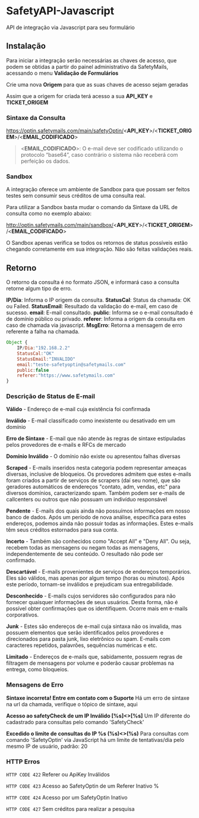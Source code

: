 # SafetyAPI-Javascript
API de integração via Javascript para seu formulário

## Instalação

Para iniciar a integração serão necessárias as chaves de acesso, que podem se obtidas a partir do painel administrativo da SafetyMails, acessando o menu **Validação de Formulários**

Crie uma nova **Origem** para que as suas chaves de acesso sejam geradas

Assim que a origem for criada terá acesso a sua **API_KEY** e **TICKET_ORIGEM**

### Sintaxe da Consulta

https://optin.safetymails.com/main/safetyOptin/<**API_KEY**>/<**TICKET_ORIGEM**>/<**EMAIL_CODIFICADO**>
  
> &lt;**EMAIL_CODIFICADO**>: O e-mail deve ser codificado utilizando o protocolo “base64”, caso contrário o sistema não receberá com perfeição os dados.

### Sandbox

A integração oferece um ambiente de Sandbox para que possam ser feitos testes sem consumir seus créditos de uma consulta real.

Para utilizar a Sandbox basta mudar o comando da Sintaxe da URL de consulta como no exemplo abaixo:

http://optin.safetymails.com/main/sandbox/<**API_KEY**>/<**TICKET_ORIGEM**>/<**EMAIL_CODIFICADO**>

O Sandbox apenas verifica se todos os retornos de status possíveis estão chegando corretamente em sua integração. Não são feitas validações reais.

## Retorno

O retorno da consulta é no formato JSON, e informará caso a consulta retorne algum tipo de erro.

**IP/Dia**: Informa o IP origem da consulta.
**StatusCal**: Status da chamada: OK ou Failed.
**StatusEmail**: Resultado da validação do e-mail, em caso de sucesso.
**email**: E-mail consultado.
**public**: Informa se o e-mail consultado é de domínio público ou privado.
**referer**: Informa a origem da consulta em caso de chamada via javascript.
**MsgErro**: Retorna a mensagem de erro referente a falha na chamada.

```javascript
Object {
	IP/Dia:"192.168.2.2"
	StatusCal:"OK"
	StatusEmail:"INVALIDO"
	email:"teste-safetyoptin@safetymails.com"
	public:false
	referer:"https://www.safetymails.com"
}
```

### Descrição de Status de E-mail

**Válido** - Endereço de e-mail cuja existência foi confirmada

**Inválido** - E-mail classificado como inexistente ou desativado em um domínio

**Erro de Sintaxe** - E-mail que não atende às regras de sintaxe estipuladas pelos provedores de e-mails e RFCs de mercado

**Domínio Inválido** - O domínio não existe ou apresentou falhas diversas

**Scraped** - E-mails inseridos nesta categoria podem representar ameaças diversas, inclusive de bloqueios. Os provedores admitem que estes e-mails foram criados a partir de serviços de scrapers (daí seu nome), que são geradores automáticos de endereços "contato, adm, vendas, etc" para diversos domínios, caracterizando spam. Também podem ser e-mails de callcenters ou outros que não possuam um indivíduo responsável

**Pendente** - E-mails dos quais ainda não possuímos informações em nosso banco de dados. Após um período de nova análise, específica para estes endereços, podemos ainda não possuir todas as informações. Estes e-mails têm seus créditos estornados para sua conta.

**Incerto** - Também são conhecidos como "Accept All" e "Deny All". Ou seja, recebem todas as mensagens ou negam todas as mensagens, independentemente de seu conteúdo. O resultado não pode ser confirmado.

**Descartável** - E-mails provenientes de serviços de endereços temporários. Eles são válidos, mas apenas por algum tempo (horas ou minutos). Após este período, tornam-se inválidos e prejudicam sua entregabilidade.

**Desconhecido** - E-mails cujos servidores são configurados para não fornecer quaisquer informações de seus usuários. Desta forma, não é possível obter confirmações que os identifiquem. Ocorre mais em e-mails corporativos.

**Junk** - Estes são endereços de e-mail cuja sintaxa não os invalida, mas possuem elementos que serão identificados pelos provedores e direcionados para pasta junk, lixo eletrônico ou spam. E-mails com caracteres repetidos, palavrões, sequências numéricas e etc.

**Limitado** - Endereços de e-mails que, sabidamente, possuem regras de filtragem de mensagens por volume e poderão causar problemas na entrega, como bloqueios.

### Mensagens de Erro

**Sintaxe incorreta! Entre em contato com o Suporte**
Há um erro de sintaxe na url da chamada, verifique o tópico de sintaxe, aqui

**Acesso ao safetyCheck de um IP Inválido [%s]<>[%s]**
Um IP diferente do cadastrado para consultas pelo comando 'SafetyCheck'

**Excedido o limite de consultas do IP %s (%s)<>(%s)**
Para consultas com comando 'SafetyOptin' via JavaScript há um limite de tentativas/dia pelo mesmo IP de usuário, padrão: 20

### HTTP Erros

`HTTP CODE 422` Referer ou ApiKey Inválidos

`HTTP CODE 423` Acesso ao SafetyOptin de um Referer Inativo %

`HTTP CODE 424` Acesso por um SafetyOptin Inativo

`HTTP CODE 427` Sem créditos para realizar a pesquisa

